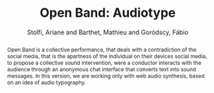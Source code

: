 --- 
title: "Open Band: Audiotype" 
abstract: "Open Band is a collective performance, that deals with a contradiction of the social media, that is the apartness of the individual on their devices social media, to propose a collective sound intervention, were a conductor interacts with the audience through an anonymous chat interface that converts text into sound messages. In this version, we are working only with web audio synthesis, based on an idea of audio typography." 
address: "London" 
author: "Stolfi, Ariane and Barthet, Mathieu and Goródscy, Fábio"
webAuthor: "Ariane Stolfi, Mathieu Barthet, Fábio Goródscy" 
booktitle: "Proceedings of the International Web Audio Conference" 
editor: "Thalmann, Florian and Ewert, Sebastian" 
month: "Proceedings of the International Web Audio Conference"
pages: "undefined" 
publisher: "Queen Mary University of London" 
series: "WAC '17"
type: "Performance"  
year: "2017" 
id: "2017_EA_13" 
tags: year2017
media: none 
pdflink: /_data/papers/pdf/2017/2017_13.pdf
ISSN: 2663-5844
---
